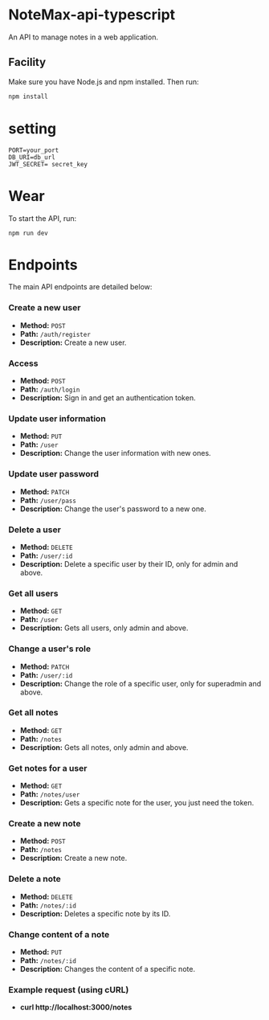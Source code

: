 # NoteMax-api-typescript

An API to manage notes in a web application.

## Facility

Make sure you have Node.js and npm installed. Then run:

```bash
npm install
```

# setting
```
PORT=your_port
DB_URI=db_url
JWT_SECRET= secret_key
```

# Wear

To start the API, run:
```
npm run dev
```

# Endpoints

The main API endpoints are detailed below:

### Create a new user

- **Method:** `POST`
- **Path:** `/auth/register`
- **Description:** Create a new user.

### Access

- **Method:** `POST`
- **Path:** `/auth/login`
- **Description:** Sign in and get an authentication token.

### Update user information
- **Method:** `PUT`
- **Path:** `/user`
- **Description:** Change the user information with new ones.

### Update user password
- **Method:** `PATCH`
- **Path:** `/user/pass`
- **Description:** Change the user's password to a new one.

### Delete a user

- **Method:** `DELETE`
- **Path:** `/user/:id`
- **Description:** Delete a specific user by their ID, only for admin and above.

### Get all users

- **Method:** `GET`
- **Path:** `/user`
- **Description:** Gets all users, only admin and above.

### Change a user's role
- **Method:** `PATCH`
- **Path:** `/user/:id`
- **Description:** Change the role of a specific user, only for superadmin and above.

### Get all notes

- **Method:** `GET`
- **Path:** `/notes`
- **Description:** Gets all notes, only admin and above.

### Get notes for a user

- **Method:** `GET`
- **Path:** `/notes/user`
- **Description:** Gets a specific note for the user, you just need the token.

### Create a new note

- **Method:** `POST`
- **Path:** `/notes`
- **Description:** Create a new note.

### Delete a note

- **Method:** `DELETE`
- **Path:** `/notes/:id`
- **Description:** Deletes a specific note by its ID.

### Change content of a note
- **Method:** `PUT`
- **Path:** `/notes/:id`
- **Description:** Changes the content of a specific note.



### Example request (using cURL)
- **curl http://localhost:3000/notes**